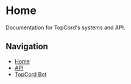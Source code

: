 # Home

Documentation for TopCord's systems and API.

## Navigation
- [Home](/README.md)
- [API](API.md)
- [TopCord Bot](Bot.md)